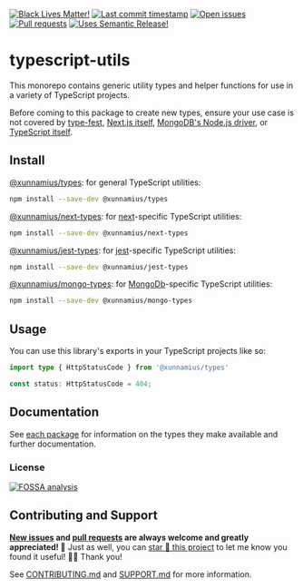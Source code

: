 <!-- prettier-ignore-start -->

<!-- badges-start -->

[![Black Lives Matter!][badge-blm]][link-blm]
[![Last commit timestamp][badge-last-commit]][link-repo]
[![Open issues][badge-issues]][link-issues]
[![Pull requests][badge-pulls]][link-pulls]
[![Uses Semantic Release!][badge-semantic-release]][link-semantic-release]

<!-- badges-end -->

<!-- prettier-ignore-end -->

# typescript-utils

This monorepo contains generic utility types and helper functions for use in a
variety of TypeScript projects.

Before coming to this package to create new types, ensure your use case is not
covered by [type-fest][1], [Next.js itself][2], [MongoDB's Node.js driver][12],
or [TypeScript itself][3].

## Install

[@xunnamius/types][6]: for general TypeScript utilities:

```bash
npm install --save-dev @xunnamius/types
```

[@xunnamius/next-types][7]: for [next][4]-specific TypeScript utilities:

```bash
npm install --save-dev @xunnamius/next-types
```

[@xunnamius/jest-types][8]: for [jest][9]-specific TypeScript utilities:

```bash
npm install --save-dev @xunnamius/jest-types
```

[@xunnamius/mongo-types][10]: for [MongoDb][11]-specific TypeScript utilities:

```bash
npm install --save-dev @xunnamius/mongo-types
```

## Usage

You can use this library's exports in your TypeScript projects like so:

```TypeScript
import type { HttpStatusCode } from '@xunnamius/types'

const status: HttpStatusCode = 404;
```

## Documentation

See [each package][5] for information on the types they make available and
further documentation.

### License

[![FOSSA analysis][badge-fossa]][link-fossa]

## Contributing and Support

**[New issues][choose-new-issue] and [pull requests][pr-compare] are always
welcome and greatly appreciated! 🤩** Just as well, you can [star 🌟 this
project][link-repo] to let me know you found it useful! ✊🏿 Thank you!

See [CONTRIBUTING.md][contributing] and [SUPPORT.md][support] for more
information.

[badge-blm]: https://api.ergodark.com/badges/blm 'Join the movement!'
[link-blm]: https://secure.actblue.com/donate/ms_blm_homepage_2019
[link-repo]: https://github.com/xunnamius/typescript-utils
[badge-last-commit]:
  https://img.shields.io/github/last-commit/xunnamius/typescript-utils
  'Latest commit timestamp'
[badge-issues]:
  https://img.shields.io/github/issues/Xunnamius/typescript-utils
  'Open issues'
[link-issues]: https://github.com/Xunnamius/typescript-utils/issues?q=
[badge-pulls]:
  https://img.shields.io/github/issues-pr/xunnamius/typescript-utils
  'Open pull requests'
[link-pulls]: https://github.com/xunnamius/typescript-utils/pulls
[badge-fossa]:
  https://app.fossa.com/api/projects/custom%2B27276%2Fgit%40github.com%3AXunnamius%2Ftypescript-utils.git.svg?type=large
  "Analysis of this package's license obligations"
[link-fossa]:
  https://app.fossa.com/projects/custom+27276%2Fgit@github.com:Xunnamius%2Ftypescript-utils.git
[badge-semantic-release]:
  https://img.shields.io/badge/%20%20%F0%9F%93%A6%F0%9F%9A%80-semantic--release-e10079.svg
  'This repo practices continuous integration and deployment!'
[link-semantic-release]: https://github.com/semantic-release/semantic-release
[choose-new-issue]:
  https://github.com/xunnamius/typescript-utils/issues/new/choose
[pr-compare]: https://github.com/xunnamius/typescript-utils/compare
[contributing]: CONTRIBUTING.md
[support]: .github/SUPPORT.md
[1]: https://github.com/sindresorhus/type-fest
[2]: https://nextjs.org/docs/basic-features/typescript
[3]: https://github.com/sindresorhus/type-fest#built-in-types
[4]: https://github.com/vercel/next.js
[5]: /packages
[6]: packages/types
[7]: packages/next-types
[8]: packages/jest-types
[9]: https://www.npmjs.com/package/jest
[10]: packages/mongo-types
[11]: https://www.npmjs.com/package/mongodb
[12]: https://docs.mongodb.com/drivers/node/current/fundamentals/typescript/
